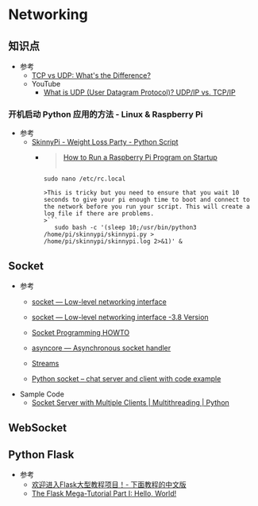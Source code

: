 # Networking
## 知识点
   * 参考
      + [TCP vs UDP: What's the Difference?](https://www.guru99.com/tcp-vs-udp-understanding-the-difference.html)<br>
      + YouTube
         - [What is UDP (User Datagram Protocol)? UDP/IP vs. TCP/IP](https://www.youtube.com/watch?v=zFS0FaSqvcQ)<br>

### 开机启动 Python 应用的方法 - Linux & Raspberry Pi
   * 参考
      + [SkinnyPi - Weight Loss Party - Python Script](https://github.com/jazmy/raspberrypi-skinnypi/README.md)<br>
         - > [How to Run a Raspberry Pi Program on Startup](https://learn.sparkfun.com/tutorials/how-to-run-a-raspberry-pi-program-on-startup#method-1-rclocal)<br>
           >```
               sudo nano /etc/rc.local
            ```
           >This is tricky but you need to ensure that you wait 10 seconds to give your pi enough time to boot and connect to the network before you run your script. This will create a log file if there are problems.
           >```
               sudo bash -c '(sleep 10;/usr/bin/python3 /home/pi/skinnypi/skinnypi.py > /home/pi/skinnypi/skinnypi.log 2>&1)' &
            ```
## Socket
   * 参考
      + [socket — Low-level networking interface](https://docs.python.org/3/library/socket.html)<br>
      + [socket — Low-level networking interface -3.8 Version](https://docs.python.org/3.8/library/socket.html)<br>
      + [Socket Programming HOWTO](https://docs.python.org/3/howto/sockets.html)<br>
      + [asyncore — Asynchronous socket handler](https://docs.python.org/3.8/library/asyncore.html)<br>
      + [Streams](https://docs.python.org/3.8/library/asyncio-stream.html)<br>
      
      
      + [Python socket – chat server and client with code example](https://www.binarytides.com/code-chat-application-server-client-sockets-python/)<br>
   * Sample Code
      + [Socket Server with Multiple Clients | Multithreading | Python](https://codezup.com/socket-server-with-multiple-clients-model-multithreading-python/)<br>
## WebSocket 


## Python Flask
   * 参考
      + [欢迎进入Flask大型教程项目！- 下面教程的中文版](http://www.pythondoc.com/flask-mega-tutorial/)<br>
      + [The Flask Mega-Tutorial Part I: Hello, World!](https://blog.miguelgrinberg.com/post/the-flask-mega-tutorial-part-i-hello-world)<br>
